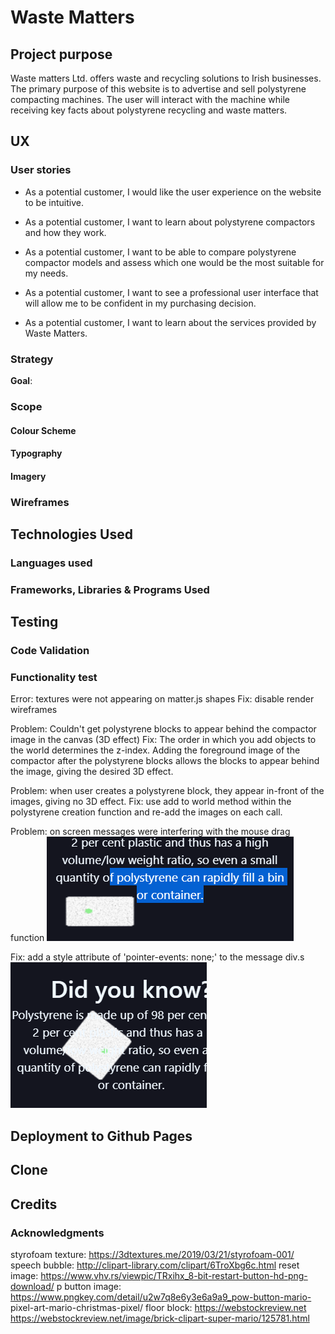 # Waste Matters

## Project purpose
Waste matters Ltd. offers waste and recycling solutions to Irish businesses. 
The primary purpose of this website is to advertise and sell polystyrene
compacting machines. The user will interact with the machine while receiving
key facts about polystyrene recycling and waste matters.

## UX

### User stories
* As a potential customer, I would like the user experience on the website to be
intuitive.

* As a potential customer, I want to learn about polystyrene compactors and how
they work.

* As a potential customer, I want to be able to compare polystyrene compactor
models and assess which one would be the most suitable for my needs.

* As a potential customer, I want to see a professional user interface that will
allow me to be confident in my purchasing decision.

* As a potential customer, I want to learn about the services provided by Waste
Matters.

### Strategy
__Goal__:

### Scope

#### Colour Scheme

#### Typography

#### Imagery

### Wireframes

## Technologies Used
### Languages used

### Frameworks, Libraries & Programs Used

## Testing

### Code Validation


### Functionality test
Error: textures were not appearing on matter.js shapes
Fix: disable render wireframes


Problem: Couldn't get polystyrene blocks to appear behind the compactor image in
the canvas (3D effect)
Fix: The order in which you add objects to the world determines the z-index.
Adding the foreground image 
of the compactor after the polystyrene blocks allows the blocks to appear behind
the image, giving the desired 3D effect.

Problem: when user creates a polystyrene block, they appear in-front of the
images, giving no 3D effect.
Fix: use add to world method within the polystyrene creation function and re-add
the images on each call.

Problem: on screen messages were interfering with the mouse drag function
![alt text](assets\images\mouse-drag-bug.png)

Fix: add a style attribute of 'pointer-events: none;' to the message div.s
![alt text](assets\images\mouse-drag-bug-fix.png)

## Deployment to Github Pages

## Clone

## Credits
### Acknowledgments
styrofoam texture: https://3dtextures.me/2019/03/21/styrofoam-001/
speech bubble: http://clipart-library.com/clipart/6TroXbg6c.html
reset image: 
https://www.vhv.rs/viewpic/TRxihx_8-bit-restart-button-hd-png-download/
p button image: https://www.pngkey.com/detail/u2w7q8e6y3e6a9a9_pow-button-mario-
pixel-art-mario-christmas-pixel/
floor block: <a href='https://webstockreview.net'>https://webstockreview.net</a>
https://webstockreview.net/image/brick-clipart-super-mario/125781.html
